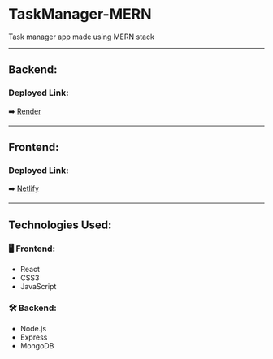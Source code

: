 # TaskManager-MERN
Task manager app made using MERN stack

---

## Backend:
### Deployed Link:
➡️ [Render](https://projects-98l0.onrender.com)

---

## Frontend:
### Deployed Link:
➡️ [Netlify](https://spiffy-crumble-fec0d5.netlify.app)

---

## Technologies Used:

### 🖥️ Frontend:
- React  
- CSS3  
- JavaScript

### 🛠️ Backend:
- Node.js  
- Express  
- MongoDB
